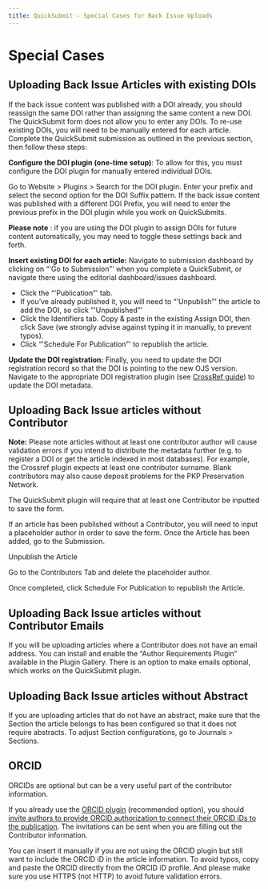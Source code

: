 ```yaml
---
title: QuickSubmit - Special Cases for Back Issue Uploads
---
```


# Special Cases

## Uploading Back Issue Articles with existing DOIs

If the back issue content was published with a DOI already, you should reassign the same DOI rather than assigning the same content a new DOI.  The QuickSubmit form does not allow you to enter any DOIs. To re-use existing DOIs, you will need to be manually entered for each article. Complete the QuickSubmit submission as outlined in the previous section, then follow these steps:

**Configure the DOI plugin (one-time setup)**: To allow for this, you must configure the DOI plugin for manually entered individual DOIs.

Go to Website > Plugins > Search for the DOI plugin. Enter your prefix and select the second option for the DOI Suffix pattern. If the back issue content was published with a different DOI Prefix, you will need to enter the previous prefix in the DOI plugin while you work on QuickSubmits. 

**Please note** : if you are using the DOI plugin to assign DOIs for future content automatically, you may need to toggle these settings back and forth.

**Insert existing DOI for each article:** Navigate to submission dashboard by clicking on “'Go to Submission”' when you complete a QuickSubmit, or navigate there using the editorial dashboard/issues dashboard. 
- Click the “'Publication”' tab. 
- If you’ve already published it, you will need to “'Unpublish”' the article to add the DOI, so click “'Unpublished”'
- Click the Identifiers tab. Copy & paste in the existing Assign DOI, then click Save (we strongly advise against typing it in manually, to prevent typos).
- Click “'Schedule For Publication”' to republish the article.

**Update the DOI registration:** Finally, you need to update the DOI registration record so that the DOI is pointing to the new OJS version. Navigate to the appropriate DOI registration plugin (see [CrossRef guide](https://docs.pkp.sfu.ca/crossref-ojs-manual/en/config)) to update the DOI metadata.

## Uploading Back Issue articles without Contributor
**Note:** Please note articles without at least one contributor author will cause validation errors if you intend to distribute the metadata further (e.g. to register a DOI or get the article indexed in most databases). For example, the Crossref plugin expects at least one contributor surname. Blank contributors may also cause deposit problems for the PKP Preservation Network.

The QuickSubmit plugin will require that at least one Contributor be inputted to save the form.

If an article has been published without a Contributor, you will need to input a placeholder author in order to save the form. Once the Article has been added, go to the Submission.

Unpublish the Article 

Go to the Contributors Tab and delete the placeholder author.

Once completed, click Schedule For Publication to republish the Article.

## Uploading Back Issue articles without Contributor Emails

If you will be uploading articles where a Contributor does not have an email address. 
You can install and enable the “Author Requirements Plugin” available in the Plugin Gallery. There is an option to make emails optional, which works on the QuickSubmit plugin. 

## Uploading Back Issue articles without Abstract
If you are uploading articles that do not have an abstract, make sure that the Section the article belongs to has been configured so that it does not require abstracts. To adjust Section configurations, go to Journals > Sections. 

## ORCID
ORCIDs are optional but can be a very useful part of the contributor information.

If you already use the [ORCID plugin](https://docs.pkp.sfu.ca/orcid/en/) (recommended option), you should [invite authors to provide ORCID authorization to connect their ORCID iDs to the publication](https://docs.pkp.sfu.ca/orcid/en/using-plugin#editors-can-invite-contributors-to-connect-their-orcid-ids-to-the-publication).  The invitations can be sent when you are filling out the Contributor information. 

You can insert it manually if you are not using the ORCID plugin but still want to include the ORCID iD in the article information.  To avoid typos, copy and paste the ORCID directly from the ORCID iD profile. And please make sure you use HTTPS (not HTTP) to avoid future validation errors. 


